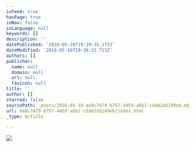 ```yaml
---
inFeed: true
hasPage: true
inNav: false
inLanguage: null
keywords: []
description: ''
datePublished: '2016-05-10T19:39:35.172Z'
dateModified: '2016-05-10T19:38:23.713Z'
authors: []
publisher:
  name: null
  domain: null
  url: null
  favicon: null
title: ''
author: []
starred: false
sourcePath: _posts/2016-05-10-ee8c7479-b757-4459-a6b1-cda82dd249eb.md
url: ee8c7479-b757-4459-a6b1-cda82dd249eb/index.html
_type: Article

---
```

![](https://the-grid-user-content.s3-us-west-2.amazonaws.com/8c7e78dc-264c-4843-a574-bd5d3157f42d.jpg)